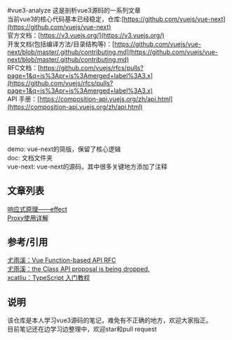#vue3-analyze
这是剖析vue3源码的一系列文章  
当前vue3的核心代码基本已经稳定，仓库:[https://github.com/vuejs/vue-next](https://github.com/vuejs/vue-next)  
官方文档：[https://v3.vuejs.org/](https://v3.vuejs.org/)  
开发文档(包括编译方法/目录结构等)：[https://github.com/vuejs/vue-next/blob/master/.github/contributing.md](https://github.com/vuejs/vue-next/blob/master/.github/contributing.md)    
RFC文档：[https://github.com/vuejs/rfcs/pulls?page=1&q=is%3Apr+is%3Amerged+label%3A3.x](https://github.com/vuejs/rfcs/pulls?page=1&q=is%3Apr+is%3Amerged+label%3A3.x)  
API 手册：[https://composition-api.vuejs.org/zh/api.html](https://composition-api.vuejs.org/zh/api.html)  

## 目录结构
demo: vue-next的简版，保留了核心逻辑    
doc: 文档文件夹  
vue-next: vue-next的源码，其中很多关键地方添加了注释  
   
## 文章列表
[响应式原理——effect](./doc/响应式原理——effect.md)    
[Proxy使用详解](./doc/Proxy使用详解.md)  


## 参考/引用
[尤雨溪：Vue Function-based API RFC](https://zhuanlan.zhihu.com/p/68477600)  
[尤雨溪：the Class API proposal is being dropped.](https://github.com/vuejs/rfcs/pull/17#issuecomment-494242121)  
[xcatliu：TypeScript 入门教程](https://ts.xcatliu.com/introduction/index.html)

## 说明
该仓库是本人学习vue3源码的笔记，难免有不正确的地方，欢迎大家指正。  
目前笔记还在边学习边整理中，欢迎star和pull request      
